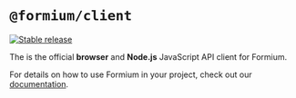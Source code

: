# `@formium/client`

[![Stable release](https://img.shields.io/npm/v/@formium/client.svg)](https://npm.im/@formium/client)

The is the official **browser** and **Node.js** JavaScript API client for Formium.

For details on how to use Formium in your project, check out our [documentation](https://formium.io/docs).
